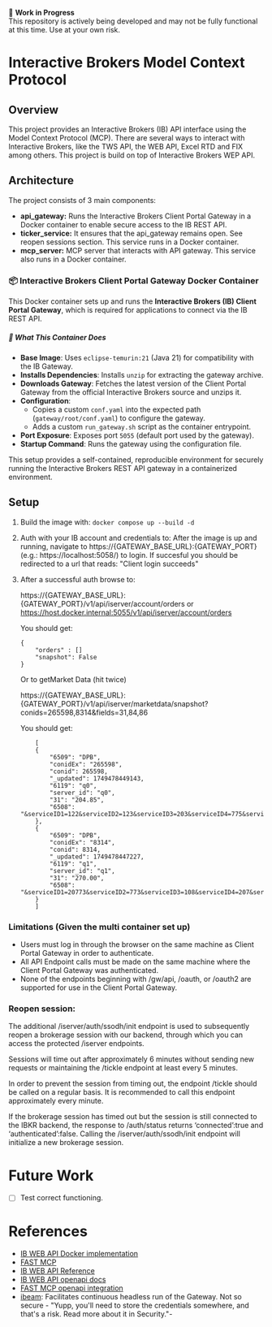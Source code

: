 🚧 **Work in Progress**  
This repository is actively being developed and may not be fully functional at this time. Use at your own risk.

# Interactive Brokers Model Context Protocol

## Overview

This project provides an Interactive Brokers (IB) API interface using the Model Context Protocol (MCP). There are several ways to interact with Interactive Brokers, like the TWS API, the WEB API, Excel RTD and FIX among others. This project is build on top of Interactive Brokers WEP API.

## Architecture

The project consists of 3 main components:

*   **api_gateway:** Runs the Interactive Brokers Client Portal Gateway in a Docker container to enable secure access to the IB REST API.
*   **ticker_service:** It ensures that the api_gateway remains open. See reopen sessions section. This service runs in a Docker container.
*   **mcp_server:** MCP server that interacts with API gateway. This service also runs in a Docker container.


### 📦 Interactive Brokers Client Portal Gateway Docker Container

This Docker container sets up and runs the **Interactive Brokers (IB) Client Portal Gateway**, which is required for applications to connect via the IB REST API.

##### 🔧 What This Container Does

- **Base Image**: Uses `eclipse-temurin:21` (Java 21) for compatibility with the IB Gateway.
- **Installs Dependencies**: Installs `unzip` for extracting the gateway archive.
- **Downloads Gateway**: Fetches the latest version of the Client Portal Gateway from the official Interactive Brokers source and unzips it.
- **Configuration**:
  - Copies a custom `conf.yaml` into the expected path (`gateway/root/conf.yaml`) to configure the gateway.
  - Adds a custom `run_gateway.sh` script as the container entrypoint.
- **Port Exposure**: Exposes port `5055` (default port used by the gateway).
- **Startup Command**: Runs the gateway using the configuration file.

This setup provides a self-contained, reproducible environment for securely running the Interactive Brokers REST API gateway in a containerized environment.


## Setup
1. Build the image with: `docker compose up --build -d`
2. Auth with your IB account and credentials to:
    After the image is up and running, navigate to https://{GATEWAY_BASE_URL}:{GATEWAY_PORT}⁠ (e.g.: https://localhost:5058/) to login.
    If succesful you should be redirected to a url that reads: "Client login succeeds" 


3. After a successful auth browse to:

    https://{GATEWAY_BASE_URL}:{GATEWAY_PORT}/v1/api/iserver/account/orders or
    https://host.docker.internal:5055/v1/api/iserver/account/orders

    You should get:
    ```
    {
        "orders" : []
        "snapshot": False
    }
    ```


    Or to getMarket Data (hit twice)

    https://{GATEWAY_BASE_URL}:{GATEWAY_PORT}/v1/api/iserver/marketdata/snapshot?conids=265598,8314&fields=31,84,86

    You should get:
    ```
        [
        {
            "6509": "DPB",
            "conidEx": "265598",
            "conid": 265598,
            "_updated": 1749478449143,
            "6119": "q0",
            "server_id": "q0",
            "31": "204.85",
            "6508": "&serviceID1=122&serviceID2=123&serviceID3=203&serviceID4=775&serviceID5=204&serviceID6=206&serviceID7=108&serviceID8=109"
        },
        {
            "6509": "DPB",
            "conidEx": "8314",
            "conid": 8314,
            "_updated": 1749478447227,
            "6119": "q1",
            "server_id": "q1",
            "31": "270.00",
            "6508": "&serviceID1=20773&serviceID2=773&serviceID3=108&serviceID4=207&serviceID5=109"
        }
        ]
    ```


### Limitations (Given the multi container set up)

- Users must log in through the browser on the same machine as Client Portal Gateway in order to authenticate.
- All API Endpoint calls must be made on the same machine where the Client Portal Gateway was authenticated.
- None of the endpoints beginning with /gw/api, /oauth, or /oauth2 are supported for use in the Client Portal Gateway.

### Reopen session:

The additional /iserver/auth/ssodh/init endpoint is used to subsequently reopen a brokerage session with our backend, through which you can access the protected /iserver endpoints.

Sessions will time out after approximately 6 minutes without sending new requests or maintaining the /tickle endpoint at least every 5 minutes.

In order to prevent the session from timing out, the endpoint /tickle should be called on a regular basis. It is recommended to call this endpoint approximately every minute.

If the brokerage session has timed out but the session is still connected to the IBKR backend, the response to /auth/status returns ‘connected’:true and ‘authenticated’:false. Calling the /iserver/auth/ssodh/init endpoint will initialize a new brokerage session.

# Future Work

- [ ] Test correct functioning. 

# References
- [IB WEB API Docker implementation](https://github.com/hackingthemarkets/interactive-brokers-web-api)
- [FAST MCP](https://github.com/jlowin/fastmcp)
- [IB WEB API Reference](https://www.interactivebrokers.com/campus/ibkr-api-page/webapi-ref/)
- [IB WEB API openapi docs](https://api.ibkr.com/gw/api/v3/api-docs)
- [FAST MCP openapi integration](https://gofastmcp.com/servers/openapi) 
- [ibeam](https://github.com/Voyz/ibeam): Facilitates continuous headless run of the Gateway. Not so secure - "Yupp, you'll need to store the credentials somewhere, and that's a risk. Read more about it in Security."- 